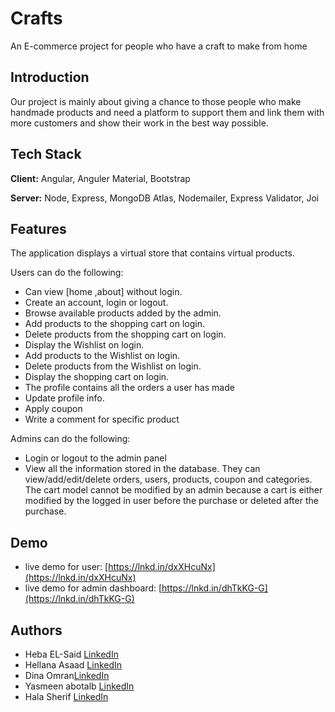 
# Crafts

An E-commerce project for people who have a craft to make from home


## Introduction
Our project is mainly about giving a chance to those people who make handmade products and need a platform to support them and link them with more customers and show their work in the best way possible.

## Tech Stack

**Client:** Angular, Anguler Material,  Bootstrap 

**Server:** Node, Express, MongoDB Atlas, Nodemailer, Express Validator,  Joi




## Features

The application displays a virtual store that contains virtual products.

 Users can do the following:
- Can view [home ,about] without login.
- Create an account, login or logout.
- Browse available products added by the admin.
- Add products to the shopping cart  on login.
- Delete products from the shopping cart  on login.
- Display the Wishlist  on login.
- Add products to the Wishlist  on login.
- Delete products from the Wishlist on login.
- Display the shopping cart  on login.
- The profile contains all the orders a user has made
- Update profile info.
- Apply coupon
- Write a comment for specific product

Admins can do the following:

- Login or logout to the admin panel
- View all the information stored in the database. They can view/add/edit/delete orders, users, products, coupon and categories. The cart model cannot be modified by an admin because a cart is either modified by the logged in user before the purchase or deleted after the purchase.


## Demo

- live demo for user:   [https://lnkd.in/dxXHcuNx](https://lnkd.in/dxXHcuNx)
- live demo for admin dashboard: [https://lnkd.in/dhTkKG-G](https://lnkd.in/dhTkKG-G)

## Authors

- Heba EL-Said [LinkedIn](https://www.linkedin.com/in/heba-el-said-594600246/)
- Hellana Asaad  [LinkedIn](https://www.linkedin.com/in/hellana-asaad-78199a217/)
- Dina Omran[LinkedIn](https://www.linkedin.com/in/dinaomran/)
- Yasmeen abotalb [LinkedIn](https://www.linkedin.com/in/yasmeen-abotalb-6112181b2/)
- Hala Sherif [LinkedIn](https://www.linkedin.com/in/hala-sherif-64827a1ba/)






